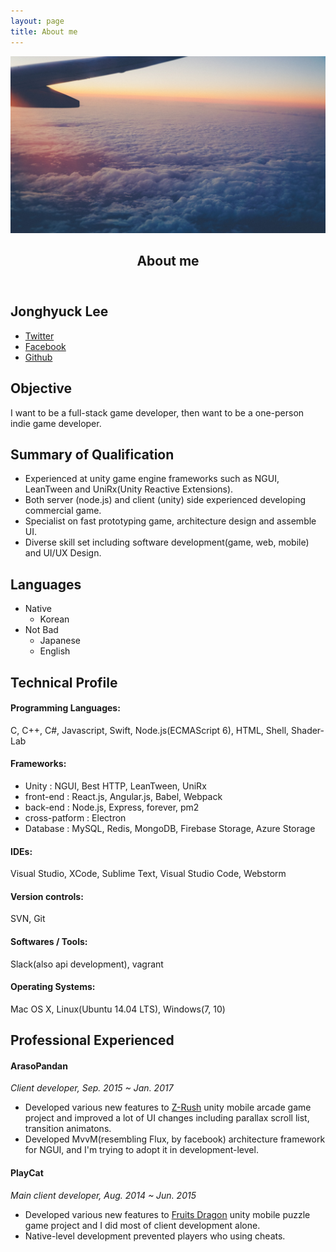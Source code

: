 ```yaml
---
layout: page
title: About me
---
```


<!-- Main -->
<div id="main" class="alt">

<section id="banner" class="style7">
    <div class="inner">
        <span class="image">
            <img src="assets/images/sky.jpg" alt="" />
        </span>
        <header class="major">
            <h1>About me</h1>
        </header>
        <div class="content">
            <h2 id="content">Jonghyuck Lee</h2>
            <ul class="icons">
                <li><a href="{{ site.twitter_url }}" class="icon fa-twitter"><span class="label">Twitter</span></a></li>
                <li><a href="{{ site.facebook_url }}" class="icon fa-facebook"><span class="label">Facebook</span></a></li>
                <li><a href="{{ site.github_url }}" class="icon fa-github"><span class="label">Github</span></a></li>
            </ul>
        </div>
    </div>
</section>

<!-- One -->
<section id="one">
    <div class="inner">
        <h2 id="content">Objective</h2>
        <p>I want to be a full-stack game developer, then want to be a one-person indie game developer.</p>
        <h2 id="content">Summary of Qualification</h2>
        <ul>
            <li>Experienced at unity game engine frameworks such as NGUI, LeanTween and UniRx(Unity Reactive Extensions).</li>
            <li>Both server (node.js) and client (unity) side experienced developing commercial game.</li>
            <li>Specialist on fast prototyping game, architecture design and assemble UI.</li>
            <li>Diverse skill set including software development(game, web, mobile) and UI/UX Design.</li>
        </ul>
        <h2 id="content">Languages</h2>
        <ul>
            <li>Native
                <ul>
                    <li>Korean</li>
                </ul>
            </li>
            <li>Not Bad
                <ul>
                    <li>Japanese</li>
                    <li>English</li>
                </ul>
            </li>
        </ul>
        <h2 id="content">Technical Profile</h2>
        <h4>Programming Languages:</h4>
        <p>C, C++, C#, Javascript, Swift, Node.js(ECMAScript 6), HTML, Shell, Shader-Lab</p>
        <h4>Frameworks:</h4>
        <ul>
            <li>Unity : NGUI, Best HTTP, LeanTween, UniRx</li>
            <li>front-end : React.js, Angular.js, Babel, Webpack</li>
            <li>back-end : Node.js, Express, forever, pm2</li>
            <li>cross-patform : Electron</li>
            <li>Database : MySQL, Redis, MongoDB, Firebase Storage, Azure Storage</li>
        </ul>
        <h4>IDEs:</h4>
        <p>Visual Studio, XCode, Sublime Text, Visual Studio Code, Webstorm</p>
        <h4>Version controls:</h4>
        <p>SVN, Git</p>
        <h4>Softwares / Tools:</h4>
        <p>Slack(also api development), vagrant</p>
        <h4>Operating Systems:</h4>
        <p>Mac OS X, Linux(Ubuntu 14.04 LTS), Windows(7, 10)</p>
        <h2 id="content">Professional Experienced</h2>
        <h4>ArasoPandan</h4>
        <p><em>Client developer, Sep. 2015 ~ Jan. 2017</em></p>
        <ul>
            <li>Developed various new features to <a href="https://www.youtube.com/embed/hYKUAhHKNIU">Z-Rush</a> unity mobile arcade game project and improved a lot of UI changes including parallax scroll list, transition animatons.</li>
            <li>Developed MvvM(resembling Flux, by facebook) architecture framework for NGUI, and I'm trying to adopt it in development-level.</li>
        </ul>
        <h4>PlayCat</h4>
        <p><em>Main client developer, Aug. 2014 ~ Jun. 2015</em></p>
        <ul>
            <li>Developed various new features to <a href="">Fruits Dragon</a> unity mobile puzzle game project and I did most of client development alone.</li>
            <li>Native-level development prevented players who using cheats.</li>
        </ul>
    </div>
</section>

</div>
